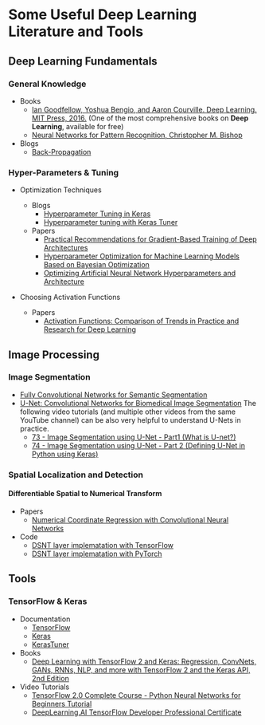 # Some Useful Deep Learning Literature and Tools

## Deep Learning Fundamentals

### General Knowledge
* Books
  * [Ian Goodfellow, Yoshua Bengio, and Aaron Courville. Deep Learning. MIT Press, 2016.](https://www.deeplearningbook.org/) (One of the most comprehensive books on **Deep Learning**, available for free)
  * [Neural Networks for Pattern Recognition, Christopher M. Bishop](https://dl.acm.org/doi/10.5555/525960)
* Blogs
  * [Back-Propagation](https://medium.com/@14prakash/back-propagation-is-very-simple-who-made-it-complicated-97b794c97e5c)

### Hyper-Parameters & Tuning
* Optimization Techniques
  * Blogs
    * [Hyperparameter Tuning in Keras](https://medium.com/swlh/hyperparameter-tuning-in-keras-tensorflow-2-with-keras-tuner-randomsearch-hyperband-3e212647778f)
    * [Hyperparameter tuning with Keras Tuner](https://blog.tensorflow.org/2020/01/hyperparameter-tuning-with-keras-tuner.html)
  * Papers
    * [Practical Recommendations for Gradient-Based Training of Deep Architectures](https://arxiv.org/abs/1206.5533v2)
    * [Hyperparameter Optimization for Machine Learning Models Based on Bayesian Optimization](https://www.sciencedirect.com/science/article/pii/S1674862X19300047)
    * [Optimizing Artificial Neural Network Hyperparameters and Architecture](https://www.mn.uio.no/fysikk/english/people/aca/ivarth/works/in9400_nn_hpo_nas_hovden_r2.pdf)

* Choosing Activation Functions
  * Papers
    * [Activation Functions: Comparison of Trends in Practice and Research for Deep Learning](https://arxiv.org/abs/1811.03378)

## Image Processing

### Image Segmentation

* [Fully Convolutional Networks for Semantic Segmentation](https://arxiv.org/abs/1411.4038)
* [U-Net: Convolutional Networks for Biomedical Image Segmentation](https://arxiv.org/abs/1505.04597) The following video tutorials (and multiple other videos from the same YouTube channel) can be also very helpful to understand U-Nets in practice.
  * [73 - Image Segmentation using U-Net - Part1 (What is U-net?)](https://www.youtube.com/watch?v=azM57JuQpQI&t=818s)
  * [74 - Image Segmentation using U-Net - Part 2 (Defining U-Net in Python using Keras)](https://www.youtube.com/watch?v=68HR_eyzk00)

### Spatial Localization and Detection
#### Differentiable Spatial to Numerical Transform
* Papers
   * [Numerical Coordinate Regression with Convolutional Neural Networks](https://arxiv.org/abs/1801.07372)
* Code
   * [DSNT layer implematation with TensorFlow](https://github.com/ashwhall/dsnt)
   * [DSNT layer implematation with PyTorch](https://github.com/anibali/dsntnn)

## Tools
### TensorFlow & Keras
* Documentation
   * [TensorFlow](https://www.tensorflow.org/)
   * [Keras](https://keras.io/)
   * [KerasTuner](https://keras.io/keras_tuner/)
* Books
   * [Deep Learning with TensorFlow 2 and Keras: Regression, ConvNets, GANs, RNNs, NLP, and more with TensorFlow 2 and the Keras API, 2nd Edition](https://www.amazon.com/Deep-Learning-TensorFlow-Keras-Regression/dp/1838823417)
* Video Tutorials
   * [TensorFlow 2.0 Complete Course - Python Neural Networks for Beginners Tutorial](https://www.youtube.com/watch?v=tPYj3fFJGjk&t=14560s)
   * [DeepLearning.AI TensorFlow Developer Professional Certificate](https://www.coursera.org/professional-certificates/tensorflow-in-practice)

